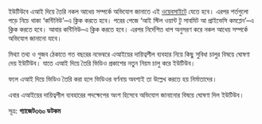 ইউটিউবে এআই দিয়ে তৈরি নকল আধেয় সম্পর্কে অভিযোগ জানাতে এই <a href="https://support.google.com/youtube/answer/142443?sjid=14303156799614817012-AP" target="_blank" rel="nofollow">ওয়েবসাইটে</a> যেতে হবে। এরপর শর্তগুলো পড়ে নিচে থাকা ‘কন্টিনিউ’–এ ক্লিক করতে হবে। পরের পেজে ‘আই স্টিল ওয়ান্ট টু সাবমিট আ প্রাইভেসি কমপ্লেন’–এ ক্লিক করতে হবে। আবার কন্টিনিউ–এ ক্লিক করতে হবে। এরপর নির্দেশিত ধাপ অনুসরণ করে নকল আধেয় সম্পর্কে অভিযোগ জানানো যাবে।

মিথ্যা তথ্য ও গুজব ঠেকাতে গত বছরের নভেম্বরে এআইয়ের দায়িত্বশীল ব্যবহার নিয়ে কিছু সুবিধা চালুর বিষয়ে ঘোষণা দেয় ইউটিউব। যাতে এআই দিয়ে তৈরি ভিডিও প্রকাশের নতুন নিয়ম চালু করে ইউটিউব।

ফলে এআই দিয়ে ভিডিও তৈরি করা হলে ভিডিওর বর্ণনায় অবশ্যই তা উল্লেখ করতে হয় নির্মাতাদের।

এবার এআইয়ের দায়িত্বশীল ব্যবহারের পদক্ষেপের অংশ হিসেবে অভিযোগ জানানোর বিষয়ে ঘোষণা দিল ইউটিউব।

সূত্র: **গ্যাজেট৩৬০ ডটকম**
